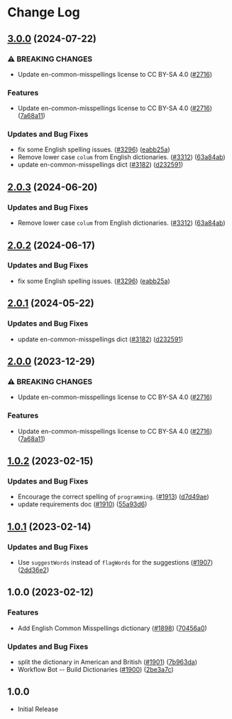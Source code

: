 # Change Log

## [3.0.0](https://github.com/arkid15r/cspell-dicts/compare/@cspell/dict-en-common-misspellings-v2.0.3...@cspell/dict-en-common-misspellings@3.0.0) (2024-07-22)


### ⚠ BREAKING CHANGES

* Update en-common-misspellings license to CC BY-SA 4.0 ([#2716](https://github.com/arkid15r/cspell-dicts/issues/2716))

### Features

* Update en-common-misspellings license to CC BY-SA 4.0 ([#2716](https://github.com/arkid15r/cspell-dicts/issues/2716)) ([7a68a11](https://github.com/arkid15r/cspell-dicts/commit/7a68a11f07864660d109caa8af4d55dc18738a58))


### Updates and Bug Fixes

* fix some English spelling issues. ([#3296](https://github.com/arkid15r/cspell-dicts/issues/3296)) ([eabb25a](https://github.com/arkid15r/cspell-dicts/commit/eabb25a790c0d44b6c929cc6cc42f784c261fa11))
* Remove lower case `colum` from English dictionaries. ([#3312](https://github.com/arkid15r/cspell-dicts/issues/3312)) ([63a84ab](https://github.com/arkid15r/cspell-dicts/commit/63a84abee92c461a9fb495d5a0060adc0fdee1a3))
* update en-common-misspellings dict ([#3182](https://github.com/arkid15r/cspell-dicts/issues/3182)) ([d232591](https://github.com/arkid15r/cspell-dicts/commit/d23259196f44cebe9f2039e94fe10fc38972afb4))

## [2.0.3](https://github.com/streetsidesoftware/cspell-dicts/compare/@cspell/dict-en-common-misspellings@2.0.2...@cspell/dict-en-common-misspellings@2.0.3) (2024-06-20)


### Updates and Bug Fixes

* Remove lower case `colum` from English dictionaries. ([#3312](https://github.com/streetsidesoftware/cspell-dicts/issues/3312)) ([63a84ab](https://github.com/streetsidesoftware/cspell-dicts/commit/63a84abee92c461a9fb495d5a0060adc0fdee1a3))

## [2.0.2](https://github.com/streetsidesoftware/cspell-dicts/compare/@cspell/dict-en-common-misspellings@2.0.1...@cspell/dict-en-common-misspellings@2.0.2) (2024-06-17)

<!--- cspell:ignore colum --->

### Updates and Bug Fixes

* fix some English spelling issues. ([#3296](https://github.com/streetsidesoftware/cspell-dicts/issues/3296)) ([eabb25a](https://github.com/streetsidesoftware/cspell-dicts/commit/eabb25a790c0d44b6c929cc6cc42f784c261fa11))

## [2.0.1](https://github.com/streetsidesoftware/cspell-dicts/compare/@cspell/dict-en-common-misspellings@2.0.0...@cspell/dict-en-common-misspellings@2.0.1) (2024-05-22)


### Updates and Bug Fixes

* update en-common-misspellings dict ([#3182](https://github.com/streetsidesoftware/cspell-dicts/issues/3182)) ([d232591](https://github.com/streetsidesoftware/cspell-dicts/commit/d23259196f44cebe9f2039e94fe10fc38972afb4))

## [2.0.0](https://github.com/streetsidesoftware/cspell-dicts/compare/@cspell/dict-en-common-misspellings@1.0.2...@cspell/dict-en-common-misspellings@2.0.0) (2023-12-29)


### ⚠ BREAKING CHANGES

* Update en-common-misspellings license to CC BY-SA 4.0 ([#2716](https://github.com/streetsidesoftware/cspell-dicts/issues/2716))

### Features

* Update en-common-misspellings license to CC BY-SA 4.0 ([#2716](https://github.com/streetsidesoftware/cspell-dicts/issues/2716)) ([7a68a11](https://github.com/streetsidesoftware/cspell-dicts/commit/7a68a11f07864660d109caa8af4d55dc18738a58))

## [1.0.2](https://github.com/streetsidesoftware/cspell-dicts/compare/@cspell/dict-en-common-misspellings@1.0.1...@cspell/dict-en-common-misspellings@1.0.2) (2023-02-15)


### Updates and Bug Fixes

* Encourage the correct spelling of `programming`. ([#1913](https://github.com/streetsidesoftware/cspell-dicts/issues/1913)) ([d7d49ae](https://github.com/streetsidesoftware/cspell-dicts/commit/d7d49ae821418716d8268cb4934d8e06231dc06e))
* update requirements doc ([#1910](https://github.com/streetsidesoftware/cspell-dicts/issues/1910)) ([55a93d6](https://github.com/streetsidesoftware/cspell-dicts/commit/55a93d6d4d017d99073922fb4085db4359ac401e))

## [1.0.1](https://github.com/streetsidesoftware/cspell-dicts/compare/@cspell/dict-en-common-misspellings@1.0.0...@cspell/dict-en-common-misspellings@1.0.1) (2023-02-14)


### Updates and Bug Fixes

* Use `suggestWords` instead of `flagWords` for the suggestions ([#1907](https://github.com/streetsidesoftware/cspell-dicts/issues/1907)) ([2dd36e2](https://github.com/streetsidesoftware/cspell-dicts/commit/2dd36e2609abe2f9ff4c242ea921fa5f4afc51c3))

## 1.0.0 (2023-02-12)


### Features

* Add English Common Misspellings dictionary ([#1898](https://github.com/streetsidesoftware/cspell-dicts/issues/1898)) ([70456a0](https://github.com/streetsidesoftware/cspell-dicts/commit/70456a0aeb2f662a5a479dcb60bed6f9ba8944aa))


### Updates and Bug Fixes

* split the dictionary in American and British ([#1901](https://github.com/streetsidesoftware/cspell-dicts/issues/1901)) ([7b963da](https://github.com/streetsidesoftware/cspell-dicts/commit/7b963da84752c97f934a775d06ca7508e4a4ba43))
* Workflow Bot -- Build Dictionaries ([#1900](https://github.com/streetsidesoftware/cspell-dicts/issues/1900)) ([2be3a7c](https://github.com/streetsidesoftware/cspell-dicts/commit/2be3a7cc64e82cc7480cefd91963bc3ddb7d9e73))

## 1.0.0

- Initial Release
